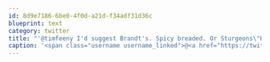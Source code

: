 ```yaml
---
id: 8d9e7186-6be0-4f0d-a21d-f34adf31d36c
blueprint: text
category: twitter
title: "'@timfeeny I'd suggest Brandt's. Spicy breaded. Or Sturgeons\"Hot and bothered.\" Avoid docs on wing night-sometimes undercooked if busy"
caption: '<span class="username username_linked">@<a href="https://twitter.com/timfeeny" title="Tim Feeny">timfeeny</a></span> I''d suggest Brandt''s. Spicy breaded. Or Sturgeons"Hot and bothered." Avoid docs on wing night-sometimes undercooked if busy'
---
```

